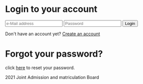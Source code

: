 <!DOCTYPE html>
<html lang="en">
<head>
    <meta charset="UTF-8">
    <meta name="viewport" content="width=device-width, initial-scale=1.0">
    <title>Login.jamb.gov.com</title>
    <link rel="stylesheet" href="style.css">
</head>
<body>
    <img src="C:\Users\Fortune Leslie\Contacts\vscodes\assets\Official_JAMB_logo.png" alt="">    
<form>
    <h1>Login to your account</h1>
    <input type="email" name="e-Mail address" id=" "placeholder="e-Mail address" required />
    <input type="password" name="Password" id="password" placeholder="Password" required />
    <button class="login" value="submit">Login</button> 
    <div>
   <p class="p">
        Don't have an account yet? 
    <a href="http://portal.jamb.gov.ng/efacility_/ValidateeMail" id="a"> Create an account</a>
    </p>
    </div>
    <h1>Forgot your password?</h1>
    <p>click <a href="http://portal.jamb.gov.ng/efacility_/forgot" class="a">here</a> to reset your password.</p>
</form>
<p id="p"> 2021  Joint Admission and matriculation Board</p>
</body>
</html>
